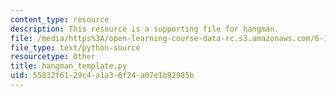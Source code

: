 ```yaml
---
content_type: resource
description: This resource is a supporting file for hangman.
file: /media/https%3A/open-learning-course-data-rc.s3.amazonaws.com/6-189-a-gentle-introduction-to-programming-using-python-january-iap-2011/55832f6129c4a1a36f24a07e1b92985b_hangman_template.py
file_type: text/python-source
resourcetype: Other
title: hangman_template.py
uid: 55832f61-29c4-a1a3-6f24-a07e1b92985b
---
```

